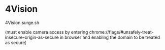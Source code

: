 # 4Vision
4Vision.surge.sh

(must enable camera access by entering chrome://flags/#unsafely-treat-insecure-origin-as-secure in browser and enabling the domain to be treated as secure)
